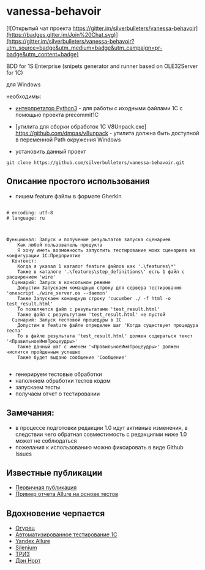 ﻿# vanessa-behavoir

[![Открытый чат проекта https://gitter.im/silverbulleters/vanessa-behavoir](https://badges.gitter.im/Join%20Chat.svg)](https://gitter.im/silverbulleters/vanessa-behavoir?utm_source=badge&utm_medium=badge&utm_campaign=pr-badge&utm_content=badge)

BDD for 1S:Enterprise (snipets generator and runner based on OLE32Server for 1C)

для Windows

необходимы:

* [интерпретатор Python3](https://www.python.org/) - для работы с иходными файлами 1С с помощью проекта precommit1C
* [утилита для сборки обработок 1С V8Unpack.exe] https://github.com/dmpas/v8unpack - утилита должна быть доступной в переменной Path окружения Windows

* установить данный проект
```
git clone https://github.com/silverbulleters/vanessa-behavoir.git
```

## Описание простого использования

* пишем feature файлы в формате Gherkin
```Gherkin

# encoding: utf-8
# language: ru



Функционал: Запуск и получение результатов запуска сценариев
    Как любой пользователь продукта
    Я хочу иметь возможность запустить тестирование моих сценариев на конфигурации 1С:Предприятие 
  Контекст:
    Когда я указал 1 каталог feature файлов как '.\features\*'
    Также в каталоге '.\features\step_definitions\' есть 1 файл с  расширением 'wire' 
  Сценарий: Запуск в консольном режиме
    Допустим Запускаем командную строку для сервера тестирования 'onescript ./wire_server.os --daemon' 
    Также Запускаем командную строку 'cucumber ./ -f html -o test_result.html'
    То появляется файл с результатами 'test_result.html'
    Также файл с результутами 'test_result.html' не пустой
  Сценарий: Запуск тестовой процедуры в 1С
    Допустим в feature файле определен шаг 'Когда существует процедура теста'
    То в файле результата 'test_result.html' должен содераться текст '<ПравильноеИмяПроцеудры>' 
    Также данный шаг с именем '<ПравильноеИмяПроцеудры>' должен числится пройденным успешно  
    Также будет выдано сообщение 'Сообщение'


```

* генерируем тестовые обработки
* наполняем обработки тестов кодом
* запускаем тесты 
* получаем отчет о тестировании

## Замечания:

* в процессе подготовки редакции 1.0 идут активные изменения, в следствии чего обратная совместимость с редакциями ниже 1.0 может не соблюдаться
* пожелания к использованию можно фиксировать в виде Github Issues

## Известные публикации

* [Первичная публикация](http://habrahabr.ru/post/252473/)
* [Пример отчета Allure на основе тестов](http://youtu.be/982gF1wY8sM)

## Вдохновение черпается 

* [Огурец](https://cukes.info/)
* [Автоматизированное тестирование 1С](http://v8.1c.ru/overview/Term_000000816.htm)
* [Yandex Allure](http://allure.qatools.ru/)
* [Silenium](http://docs.seleniumhq.org/)
* [ТРИЗ](https://ru.wikipedia.org/wiki/%D0%A2%D0%B5%D0%BE%D1%80%D0%B8%D1%8F_%D1%80%D0%B5%D1%88%D0%B5%D0%BD%D0%B8%D1%8F_%D0%B8%D0%B7%D0%BE%D0%B1%D1%80%D0%B5%D1%82%D0%B0%D1%82%D0%B5%D0%BB%D1%8C%D1%81%D0%BA%D0%B8%D1%85_%D0%B7%D0%B0%D0%B4%D0%B0%D1%87)
* [Дэн Норт](http://en.wikipedia.org/wiki/Acceptance_test-driven_development) 
